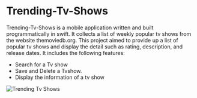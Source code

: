 # Trending-Tv-Shows
Trending-Tv-Shows is a mobile application written and built programmatically in swift. It collects a list of weekly popular tv shows from the website themoviedb.org. This project aimed to provide up a list of popular tv shows and display the detail such as rating, description, and release dates. It includes the following features:
* Search for a Tv show 
* Save and Delete a Tvshow.
* Display the information of a tv show

![Trending Tv Shows](https://user-images.githubusercontent.com/55071531/106402316-f052e080-63f6-11eb-977b-538520bb1d3e.gif)
